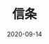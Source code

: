 ---
layout: movie-review
title: 信条
description: >
  在电影院看的，挺有意思的。
category: 电影
img: assets/img/movie/2020/信条.webp
star: 4
date: 2020-09-14
---